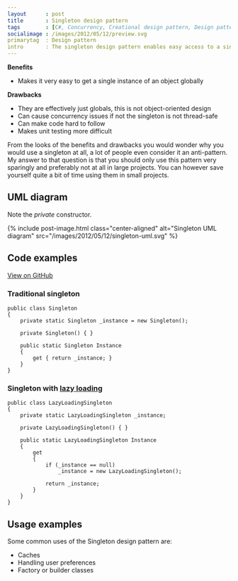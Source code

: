 ```yaml
---
layout      : post
title       : Singleton design pattern
tags        : [C#, Concurrency, Creational design pattern, Design pattern, Software engineering, UML]
socialimage : /images/2012/05/12/preview.svg
primarytag  : Design pattern
intro       : The singleton design pattern enables easy access to a single instance of a class.
---
```


**Benefits**

- Makes it very easy to get a single instance of an object globally

**Drawbacks**

- They are effectively just globals, this is not object-oriented design
- Can cause concurrency issues if not the singleton is not thread-safe
- Can make code hard to follow
- Makes unit testing more difficult

From the looks of the benefits and drawbacks you would wonder why you would use a singleton at all, a lot of people even consider it an anti-pattern. My answer to that question is that you should only use this pattern very sparingly and preferably not at all in large projects. You can however save yourself quite a bit of time using them in small projects.



## UML diagram

Note the *private* constructor.

{% include post-image.html class="center-aligned" alt="Singleton UML diagram" src="/images/2012/05/12/singleton-uml.svg" %}



## Code examples

[View on GitHub][2]

### Traditional singleton

<!--prettify lang=csharp-->
    public class Singleton
    {
        private static Singleton _instance = new Singleton();

        private Singleton() { }

        public static Singleton Instance
        {
            get { return _instance; }
        }
    }

### Singleton with [lazy loading][1]

<!--prettify lang=csharp-->
    public class LazyLoadingSingleton
    {
        private static LazyLoadingSingleton _instance;

        private LazyLoadingSingleton() { }

        public static LazyLoadingSingleton Instance
        {
            get
            {
                if (_instance == null)
                    _instance = new LazyLoadingSingleton();

                return _instance;
            }
        }
    }



## Usage examples

Some common uses of the Singleton design pattern are:

- Caches
- Handling user preferences
- Factory or builder classes



[1]: {{site.baseurl}}/2012/04/design-patterns-introduction-and-lazy.html
[2]: https://github.com/Tyriar/growing-with-the-web/tree/master/com/growingwiththeweb/designPatterns/singleton
